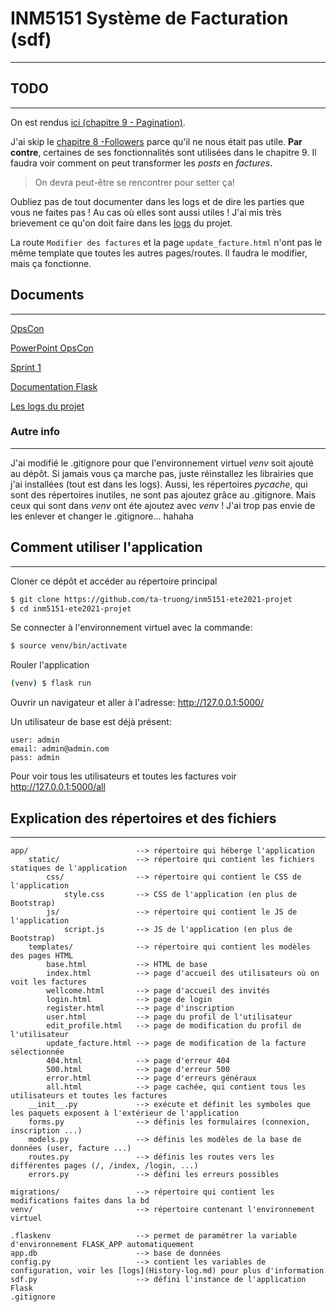 # INM5151 Système de Facturation (sdf)
---

## TODO
---
On est rendus [ici (chapitre 9 - Pagination)](https://blog.miguelgrinberg.com/post/the-flask-mega-tutorial-part-ix-paginations).

J'ai skip le [chapitre 8 -Followers](https://blog.miguelgrinberg.com/post/the-flask-mega-tutorial-part-viii-followers) parce qu'il ne nous était pas utile. **Par contre**, certaines de ses fonctionnalités sont utilisées dans le chapitre 9. Il faudra voir comment on peut transformer les *posts* en *factures*.
> On devra peut-être se rencontrer pour setter ça!

Oubliez pas de tout documenter dans les logs et de dire les parties que vous ne faites pas ! Au cas où elles sont aussi utiles ! J'ai mis très brievement ce qu'on doit faire dans les [logs](History-log.md) du projet.

La route `Modifier des factures` et la page `update_facture.html` n'ont pas le même template que toutes les autres pages/routes. Il faudra le modifier, mais ça fonctionne.

## Documents
---
[OpsCon](https://docs.google.com/document/d/1gFm7OCDQM8OezZi54VzVFRqCNnuyvWAwm8ISOs8H8CQ/edit#)

[PowerPoint OpsCon](https://docs.google.com/presentation/d/1uslppIrlWSKgbWBgeMfVUH1LqGnuOxLnIFBX-3rYHqU/edit)

[Sprint 1](https://docs.google.com/document/d/1YnsLE2BXZ-MREk3PWpu65Rmxpdcfev8nZcXn98PMk6g/edit#)

[Documentation Flask](https://blog.miguelgrinberg.com/post/the-flask-mega-tutorial-part-i-hello-world)

[Les logs du projet](History-log.md)

### Autre info
---
J'ai modifié le .gitignore pour que l'environnement virtuel *venv* soit ajouté au dépôt. Si jamais vous ça marche pas, juste réinstallez les librairies que j'ai installées (tout est dans les logs).
Aussi, les répertoires *pycache*, qui sont des répertoires inutiles, ne sont pas ajoutez grâce au .gitignore. Mais ceux qui sont dans *venv* ont éte ajoutez avec *venv* ! J'ai trop pas envie de les enlever et changer le .gitignore... hahaha

## Comment utiliser l'application
---
Cloner ce dépôt et accéder au répertoire principal
```bash
$ git clone https://github.com/ta-truong/inm5151-ete2021-projet
$ cd inm5151-ete2021-projet
```

Se connecter à l'environnement virtuel avec la commande:
```bash
$ source venv/bin/activate
```

Rouler l'application
```bash
(venv) $ flask run
```

Ouvrir un navigateur et aller à l'adresse: http://127.0.0.1:5000/

Un utilisateur de base est déjà présent:
```
user: admin
email: admin@admin.com
pass: admin
```

Pour voir tous les utilisateurs et toutes les factures voir http://127.0.0.1:5000/all

## Explication des répertoires et des fichiers
---
```
app/                        --> répertoire qui héberge l'application
    static/                 --> répertoire qui contient les fichiers statiques de l'application
        css/                --> répertoire qui contient le CSS de l'application
            style.css       --> CSS de l'application (en plus de Bootstrap)
        js/                 --> répertoire qui contient le JS de l'application
            script.js       --> JS de l'application (en plus de Bootstrap)
    templates/              --> répertoire qui contient les modèles des pages HTML
        base.html           --> HTML de base
        index.html          --> page d'accueil des utilisateurs où on voit les factures
        wellcome.html       --> page d'accueil des invités
        login.html          --> page de login
        register.html       --> page d'inscription
        user.html           --> page du profil de l'utilisateur
        edit_profile.html   --> page de modification du profil de l'utilisateur
        update_facture.html --> page de modification de la facture sélectionnée
        404.html            --> page d'erreur 404
        500.html            --> page d'erreur 500
        error.html          --> page d'erreurs généraux
        all.html            --> page cachée, qui contient tous les utilisateurs et toutes les factures
    __init__.py             --> exécute et définit les symboles que les paquets exposent à l'extérieur de l'application
    forms.py                --> définis les formulaires (connexion, inscription ...)
    models.py               --> définis les modèles de la base de données (user, facture ...)
    routes.py               --> définis les routes vers les différentes pages (/, /index, /login, ...)
    errors.py               --> défini les erreurs possibles

migrations/                 --> répertoire qui contient les modifications faites dans la bd
venv/                       --> répertoire contenant l'environnement virtuel

.flaskenv                   --> permet de paramétrer la variable d'environnement FLASK_APP automatiquement
app.db                      --> base de données
config.py                   --> contient les variables de configuration, voir les [logs](History-log.md) pour plus d'information
sdf.py                      --> défini l'instance de l'application Flask
.gitignore
```
